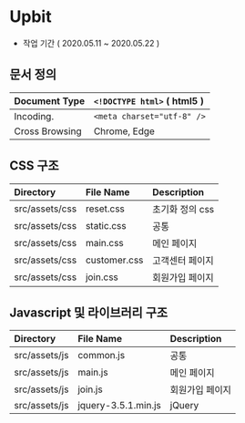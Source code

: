 # Upbit
- 작업 기간 ( 2020.05.11 ~ 2020.05.22 )

## 문서 정의
| Document Type | `<!DOCTYPE html>` ( html5 ) |
| :-------------| :---------------------------|
| Incoding.     | `<meta charset="utf-8" />`  |
| Cross Browsing| Chrome, Edge                |

## CSS 구조
| Directory     | File Name    | Description  |
| :-------------| :------------| :------------|
| src/assets/css| reset.css    | 초기화 정의 css |
| src/assets/css| static.css   | 공통          |
| src/assets/css| main.css     | 메인 페이지     |
| src/assets/css| customer.css | 고객센터 페이지  |
| src/assets/css| join.css     | 회원가입 페이지  |

## Javascript 및 라이브러리 구조

| Directory     | File Name    | Description  |
| :-------------| :------------| :------------|
| src/assets/js | common.js    | 공통          |
| src/assets/js | main.js      | 메인 페이지     |
| src/assets/js | join.js      | 회원가입 페이지  |
| src/assets/js | jquery-3.5.1.min.js | jQuery|
